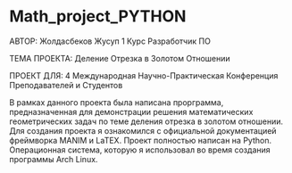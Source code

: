 # Math_project_PYTHON

АВТОР: Жолдасбеков Жусуп 1 Курс Разработчик ПО

ТЕМА ПРОЕКТА: Деление Отрезка в Золотом Отношении

ПРОЕКТ ДЛЯ: 4 Международная Научно-Практическая Конференция Преподавателей и Студентов

В рамках данного проекта была написана прорграмма, предназначенная для демонстрации решения математических геометрических задач по теме деления отрезка в золотом отношении.
Для создания проекта я ознакомился с официальной документацией фреймворка MANIM и LaTEX. 
Проект полностью написан на Python.
Операционная система, которую я использовал во время создания программы Arch Linux.
